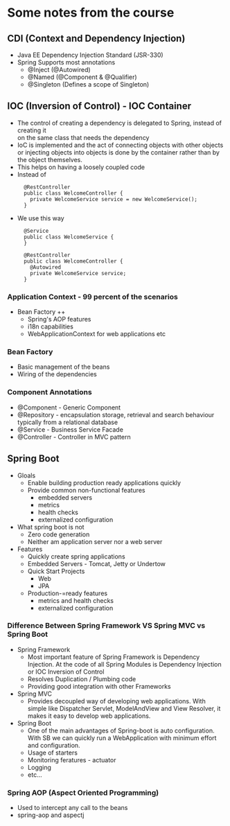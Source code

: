 # Some notes from the course

## CDI (Context and Dependency Injection)

* Java EE Dependency Injection Standard (JSR-330)
* Spring Supports most annotations
    * @Inject (@Autowired)
    * @Named (@Component & @Qualifier)
    * @Singleton (Defines a scope of Singleton)

## IOC (Inversion of Control) - IOC Container

* The control of creating a dependency is delegated to Spring, instead of creating it  
  on the same class that needs the dependency
* IoC is implemented and the act of connecting objects with other objects or injecting objects into objects is done by the
  container rather than by the object themselves.
* This helps on having a loosely coupled code
* Instead of
  ```
    @RestController
    public class WelcomeController {
      private WelcomeService service = new WelcomeService();
    }
  ```
* We use this way
  ```
    @Service
    public class WelcomeService {
    }
  
    @RestController
    public class WelcomeController {
      @Autowired
      private WelcomeService service;
    }
  ```

### Application Context - 99 percent of the scenarios

* Bean Factory ++
    * Spring's AOP features
    * i18n capabilities
    * WebApplicationContext for web applications etc

### Bean Factory

* Basic management of the beans
* Wiring of the dependencies

### Component Annotations

* @Component - Generic Component
* @Repository - encapsulation storage, retrieval and search behaviour typically from a relational database
* @Service - Business Service Facade
* @Controller - Controller in MVC pattern

## Spring Boot

* Gloals
    * Enable building production ready applications quickly
    * Provide common non-functional features
        * embedded servers
        * metrics
        * health checks
        * externalized configuration
* What spring boot is not
    * Zero code generation
    * Neither am application server nor a web server
* Features
    * Quickly create spring applications
    * Embedded Servers - Tomcat, Jetty or Undertow
    * Quick Start Projects
        * Web
        * JPA
    * Production-=ready features
        * metrics and health checks
        * externalized configuration


### Difference Between Spring Framework VS Spring MVC vs Spring Boot
* Spring Framework
  * Most important feature of Spring Framework is Dependency Injection. At the code of all Spring Modules is Dependency Injection or IOC Inversion of Control
  * Resolves Duplication / Plumbing code
  * Providing good integration with other Frameworks
* Spring MVC
  * Provides decoupled way of developing web applications. With simple like Dispatcher Servlet, ModelAndView and View Resolver, it makes it easy to develop web applications.
* Spring Boot
  * One of the main advantages of Spring-boot is auto configuration. With SB we can quickly run a WebApplication with minimum effort and configuration.
  * Usage of starters
  * Monitoring feratures - actuator
  * Logging
  * etc...


### Spring AOP (Aspect Oriented Programming)
* Used to intercept any call to the beans
* spring-aop and aspectj
